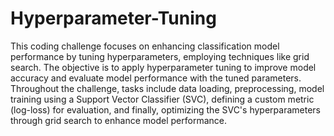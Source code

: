 # Hyperparameter-Tuning
This coding challenge focuses on enhancing classification model performance by tuning hyperparameters, employing techniques like grid search.
The objective is to apply hyperparameter tuning to improve model accuracy and evaluate model performance with the tuned parameters. 
Throughout the challenge, tasks include data loading, preprocessing, model training using a Support Vector Classifier (SVC), defining a custom metric (log-loss) for evaluation, and finally, optimizing the SVC's hyperparameters through grid search to enhance model performance.

